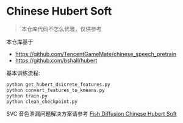 # Chinese Hubert Soft

> 本仓库代码不怎么优雅，仅供参考

本仓库基于 
- https://github.com/TencentGameMate/chinese_speech_pretrain
- https://github.com/bshall/hubert

基本训练流程:

```bash
python get_hubert_dsicrete_features.py
python convert_features_to_kmeans.py
python train.py
python clean_checkpoint.py
```

SVC 音色泄漏问题解决方案请参考 [Fish Diffusion Chinese Hubert Soft](https://github.com/fishaudio/fish-diffusion/blob/main/fish_diffusion/feature_extractors/chinese_hubert.py)
